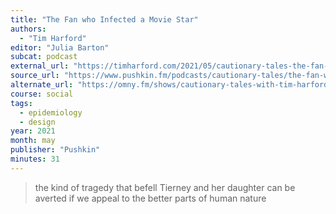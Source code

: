 ```yaml
---
title: "The Fan who Infected a Movie Star"
authors:
  - "Tim Harford"
editor: "Julia Barton"
subcat: podcast
external_url: "https://timharford.com/2021/05/cautionary-tales-the-fan-who-infected-a-movie-star/"
source_url: "https://www.pushkin.fm/podcasts/cautionary-tales/the-fan-who-infected-a-movie-star"
alternate_url: "https://omny.fm/shows/cautionary-tales-with-tim-harford/the-fan-who-infected-a-movie-star"
course: social
tags:
  - epidemiology
  - design
year: 2021
month: may
publisher: "Pushkin"
minutes: 31
---
```


> the kind of tragedy that befell Tierney and her daughter can be averted if we appeal to the better parts of human nature
